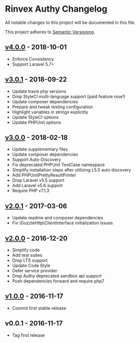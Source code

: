 # Rinvex Authy Changelog

All notable changes to this project will be documented in this file.

This project adheres to [Semantic Versioning](CONTRIBUTING.md).


## [v4.0.0] - 2018-10-01
- Enforce Consistency
- Support Laravel 5.7+

## [v3.0.1] - 2018-09-22
- Update travis php versions
- Drop StyleCI multi-language support (paid feature now!)
- Update composer dependencies
- Prepare and tweak testing configuration
- Highlight variables in strings explicitly
- Update StyleCI options
- Update PHPUnit options

## [v3.0.0] - 2018-02-18
- Update supplementary files
- Update composer dependencies
- Support Auto-Discovery
- Fix deprecated PHPUnit TestCase namespace
- Simplify installation steps after utilizing L5.5 auto discovery
- Add PHPUnitPrettyResultPrinter
- Drop Laravel v5.5 support
- Add Laravel v5.6 support
- Require PHP v7.1.3

## [v2.0.1] - 2017-03-06
- Update readme and composer dependencies
- Fix \GuzzleHttp\ClientInterface initialization issues

## [v2.0.0] - 2016-12-20
- Simplify code
- Add test suites
- Drop LTS support
- Update Code Style
- Defer service provider
- Drop Authy deprecated sandbox api support
- Push dependencies forward and require php7

## [v1.0.0] - 2016-11-17
- Commit first stable release

## v0.0.1 - 2016-11-17
- Tag first release

[v4.0.0]: https://github.com/rinvex/laravel-authy/compare/v3.0.1...v4.0.0
[v3.0.1]: https://github.com/rinvex/laravel-authy/compare/v3.0.0...v3.0.1
[v3.0.0]: https://github.com/rinvex/laravel-authy/compare/v2.0.1...v3.0.0
[v2.0.1]: https://github.com/rinvex/laravel-authy/compare/v2.0.0...v2.0.1
[v2.0.0]: https://github.com/rinvex/laravel-authy/compare/v1.0.0...v2.0.0
[v1.0.0]: https://github.com/rinvex/laravel-authy/compare/v0.0.1...v1.0.0
